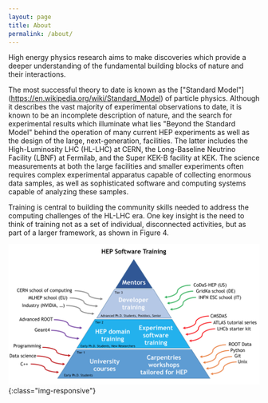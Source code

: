 ```yaml
---
layout: page
title: About
permalink: /about/
---
```


High energy physics research aims to make discoveries which provide
a deeper understanding of the fundamental building blocks of nature
and their interactions. 

The most successful theory to date is known as the ["Standard Model"]
(https://en.wikipedia.org/wiki/Standard_Model) of particle physics.
Although it describes the vast majority of experimental observations
to date, it is known to be an incomplete description of nature, and
the search for experimental results which illuminate what lies
"Beyond the Standard Model" behind the operation of many current
HEP experiments as well as the design of the large, next-generation,
facilities. The latter includes the High-Luminosity LHC (HL-LHC)
at CERN, the Long-Baseline Neutrino Facility (LBNF) at Fermilab,
and the Super KEK-B facility at KEK. The science measurements at
both the large facilities and smaller experiments often requires complex 
experimental apparatus capable of collecting enormous data samples, as well 
as sophisticated software and computing systems capable of analyzing these 
samples.


Training is central to building the community skills needed to address the computing challenges of the HL-LHC era. One key insight is the need to think of training not as a set of individual, disconnected activities, but as part of a larger framework, as shown in Figure 4.


![Training Framework](/assets/img/Training-Pyramid.png){:class="img-responsive"}

